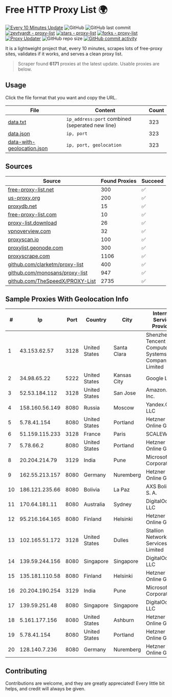 
# Free HTTP Proxy List 🌍

[![Every 10 Minutes Update](https://github.com/mertguvencli/http-proxy-list/actions/workflows/main.yml/badge.svg?branch=main)](https://github.com/mertguvencli/http-proxy-list/actions/workflows/main.yml)
![GitHub](https://img.shields.io/github/license/mertguvencli/http-proxy-list)
![GitHub last commit](https://img.shields.io/github/last-commit/mertguvencli/http-proxy-list)
[![zevtyardt - proxy-list](https://img.shields.io/static/v1?label=zevtyardt&message=proxy-list&color=blue&logo=github)](https://github.com/zevtyardt/proxy-list "Go to GitHub repo")
[![stars - proxy-list](https://img.shields.io/github/stars/zevtyardt/proxy-list?style=social)](https://github.com/zevtyardt/proxy-list)
[![forks - proxy-list](https://img.shields.io/github/forks/zevtyardt/proxy-list?style=social)](https://github.com/zevtyardt/proxy-list)
[![Proxy Updater](https://github.com/zevtyardt/proxy-list/workflows/Proxy%20Updater/badge.svg)](https://github.com/zevtyardt/proxy-list/actions?query=workflow:"Proxy+Updater")
![GitHub repo size](https://img.shields.io/github/repo-size/zevtyardt/proxy-list)
[![GitHub commit activity](https://img.shields.io/github/commit-activity/m/zevtyardt/proxy-list?logo=commits)](https://github.com/zevtyardt/proxy-list/commits/main)

It is a lightweight project that, every 10 minutes, scrapes lots of free-proxy sites, validates if it works, and serves a clean proxy list.

> Scraper found **6171** proxies at the latest update. Usable proxies are below.

## Usage

Click the file format that you want and copy the URL.

|File|Content|Count|
|----|-------|-----|
|[data.txt](https://raw.githubusercontent.com/mertguvencli/http-proxy-list/main/proxy-list/data.txt)|`ip_address:port` combined (seperated new line)|323|
|[data.json](https://raw.githubusercontent.com/mertguvencli/http-proxy-list/main/proxy-list/data.json)|`ip, port`|323|
|[data-with-geolocation.json](https://raw.githubusercontent.com/mertguvencli/http-proxy-list/main/proxy-list/data-with-geolocation.json)|`ip, port, geolocation`|323|

## Sources

|Source|Found Proxies|Succeed|
|------|-------------|-------|
|[free-proxy-list.net](https://free-proxy-list.net)|300|✅|
|[us-proxy.org](https://www.us-proxy.org)|200|✅|
|[proxydb.net](http://proxydb.net)|15|✅|
|[free-proxy-list.com](https://free-proxy-list.com/?page=&port=&type%5B%5D=http&type%5B%5D=https&up_time=0&search=Search)|10|✅|
|[proxy-list.download](https://www.proxy-list.download/HTTP)|26|✅|
|[vpnoverview.com](https://vpnoverview.com/privacy/anonymous-browsing/free-proxy-servers)|32|✅|
|[proxyscan.io](https://www.proxyscan.io)|100|✅|
|[proxylist.geonode.com](https://proxylist.geonode.com/api/proxy-list?limit=300&page=1&sort_by=lastChecked&sort_type=desc&protocols=http,https)|300|✅|
|[proxyscrape.com](https://api.proxyscrape.com/v2/?request=displayproxies&protocol=http&timeout=10000&country=all&ssl=all&anonymity=all)|1106|✅|
|[github.com/clarketm/proxy-list](https://raw.githubusercontent.com/clarketm/proxy-list/master/proxy-list-raw.txt)|400|✅|
|[github.com/monosans/proxy-list](https://raw.githubusercontent.com/monosans/proxy-list/main/proxies/http.txt)|947|✅|
|[github.com/TheSpeedX/PROXY-List](https://raw.githubusercontent.com/TheSpeedX/PROXY-List/master/http.txt)|2735|✅|


## Sample Proxies With Geolocation Info

|#|Ip|Port|Country|City|Internet Service Provider|
|-|--|----|-------|----|-------------------------|
|1|43.153.62.57|3128|United States|Santa Clara|Shenzhen Tencent Computer Systems Company Limited|
|2|34.98.65.22|5222|United States|Kansas City|Google LLC|
|3|52.53.184.112|3128|United States|San Jose|Amazon.com, Inc.|
|4|158.160.56.149|8080|Russia|Moscow|Yandex.Cloud LLC|
|5|5.78.41.154|8080|United States|Portland|Hetzner Online GmbH|
|6|51.159.115.233|3128|France|Paris|SCALEWAY|
|7|5.78.66.2|8080|United States|Portland|Hetzner Online GmbH|
|8|20.204.214.79|3129|India|Pune|Microsoft Corporation|
|9|162.55.213.157|8080|Germany|Nuremberg|Hetzner Online GmbH|
|10|186.121.235.66|8080|Bolivia|La Paz|AXS Bolivia S. A.|
|11|170.64.181.11|8080|Australia|Sydney|DigitalOcean, LLC|
|12|95.216.164.165|8080|Finland|Helsinki|Hetzner Online GmbH|
|13|102.165.51.172|3128|United States|Dulles|Stallion Network Services Limited|
|14|139.59.244.156|8080|Singapore|Singapore|DigitalOcean, LLC|
|15|135.181.110.58|8080|Finland|Helsinki|Hetzner Online GmbH|
|16|20.204.190.254|3129|India|Pune|Microsoft Corporation|
|17|139.59.251.48|8080|Singapore|Singapore|DigitalOcean, LLC|
|18|5.161.177.156|8080|United States|Ashburn|Hetzner Online GmbH|
|19|5.78.41.154|8080|United States|Portland|Hetzner Online GmbH|
|20|128.140.7.236|8080|Germany|Nuremberg|Hetzner Online GmbH|



## Contributing

Contributions are welcome, and they are greatly appreciated! Every
little bit helps, and credit will always be given.


